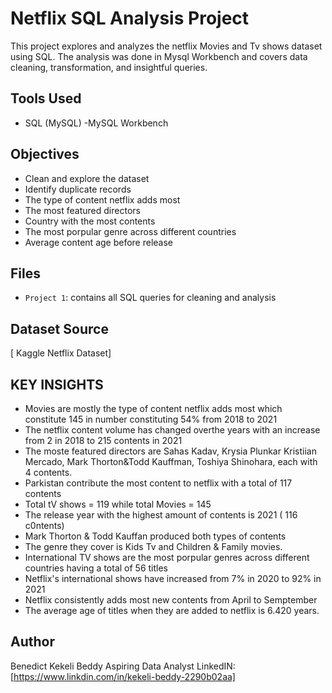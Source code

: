 # Netflix SQL Analysis Project

This project explores and analyzes the netflix Movies and Tv shows dataset using SQL.
The analysis was done in Mysql Workbench and covers data cleaning, transformation, and 
insightful queries.

## Tools Used
- SQL (MySQL)
-MySQL Workbench

## Objectives
- Clean and explore the dataset
- Identify duplicate records
- The type of content netflix adds most
- The most featured directors
- Country with the most contents
- The most porpular genre across different countries
- Average content age before release

## Files
- `Project 1`: contains all SQL queries for cleaning and analysis

## Dataset Source
[ Kaggle Netflix Dataset]

## KEY INSIGHTS
-  Movies are mostly the type of content netflix adds most which constitute 145 in number constituting 54% from 2018 to 2021
-  The netflix content volume has changed overthe years with an increase from 2 in 2018 to 215 contents in 2021
-  The moste featured directors are Sahas Kadav, Krysia Plunkar Kristiian Mercado, Mark Thorton&Todd Kauffman, Toshiya Shinohara, each with 4 contents.
-  Parkistan contribute the most content to netflix with a total of 117 contents
-  Total tV shows = 119  while total Movies = 145
-  The release year with the highest amount of contents is 2021 ( 116 c0ntents)
-  Mark Thorton & Todd Kauffan produced both types of contents
-  The genre they cover is Kids Tv and Children & Family movies.
-  International TV shows are the most porpular genres across different countries having a total of 56 titles
-  Netflix's international shows have increased from 7%  in 2020 to 92% in 2021
-  Netflix consistently adds most new contents from April to Semptember
-  The average age of titles when they are added to netflix is 6.420 years.

## Author
  Benedict Kekeli Beddy
  Aspiring Data Analyst
  LinkedIN:[https://www.linkdin.com/in/kekeli-beddy-2290b02aa]
